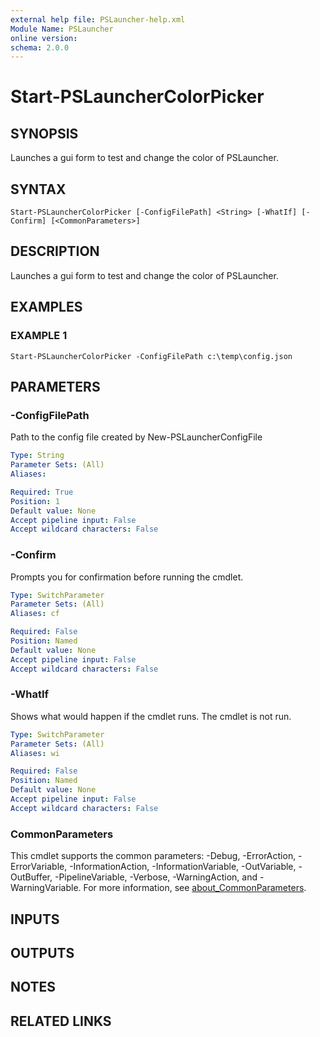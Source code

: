 ```yaml
---
external help file: PSLauncher-help.xml
Module Name: PSLauncher
online version:
schema: 2.0.0
---
```


# Start-PSLauncherColorPicker

## SYNOPSIS
Launches a gui form to test and change the color of PSLauncher.

## SYNTAX

```
Start-PSLauncherColorPicker [-ConfigFilePath] <String> [-WhatIf] [-Confirm] [<CommonParameters>]
```

## DESCRIPTION
Launches a gui form to test and change the color of PSLauncher.

## EXAMPLES

### EXAMPLE 1
```
Start-PSLauncherColorPicker -ConfigFilePath c:\temp\config.json
```

## PARAMETERS

### -ConfigFilePath
Path to the config file created by New-PSLauncherConfigFile

```yaml
Type: String
Parameter Sets: (All)
Aliases:

Required: True
Position: 1
Default value: None
Accept pipeline input: False
Accept wildcard characters: False
```

### -Confirm
Prompts you for confirmation before running the cmdlet.

```yaml
Type: SwitchParameter
Parameter Sets: (All)
Aliases: cf

Required: False
Position: Named
Default value: None
Accept pipeline input: False
Accept wildcard characters: False
```

### -WhatIf
Shows what would happen if the cmdlet runs.
The cmdlet is not run.

```yaml
Type: SwitchParameter
Parameter Sets: (All)
Aliases: wi

Required: False
Position: Named
Default value: None
Accept pipeline input: False
Accept wildcard characters: False
```

### CommonParameters
This cmdlet supports the common parameters: -Debug, -ErrorAction, -ErrorVariable, -InformationAction, -InformationVariable, -OutVariable, -OutBuffer, -PipelineVariable, -Verbose, -WarningAction, and -WarningVariable. For more information, see [about_CommonParameters](http://go.microsoft.com/fwlink/?LinkID=113216).

## INPUTS

## OUTPUTS

## NOTES

## RELATED LINKS
